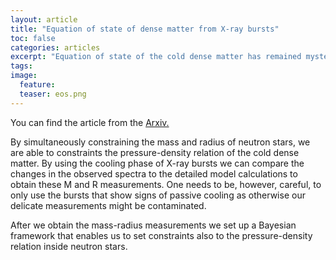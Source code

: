 ```yaml
---
layout: article
title: "Equation of state of dense matter from X-ray bursts"
toc: false
categories: articles
excerpt: "Equation of state of the cold dense matter has remained mystery for decades. In this recent work, we set new constraints to the EoS parameters by using X-ray bursts that show signs of passive cooling."
tags: 
image:
  feature: 
  teaser: eos.png
---
```


You can find the article from the [Arxiv.](http://arxiv.org/abs/1509.06561)


By simultaneously constraining the mass and radius of neutron stars, we are able to constraints the pressure-density relation of the cold dense matter. By using the cooling phase of X-ray bursts we can compare the changes in the observed spectra to the detailed model calculations to obtain these M and R measurements. One needs to be, however, careful, to only use the bursts that show signs of passive cooling as otherwise our delicate measurements might be contaminated.

After we obtain the mass-radius measurements we set up a Bayesian framework that enables us to set constraints also to the pressure-density relation inside neutron stars.